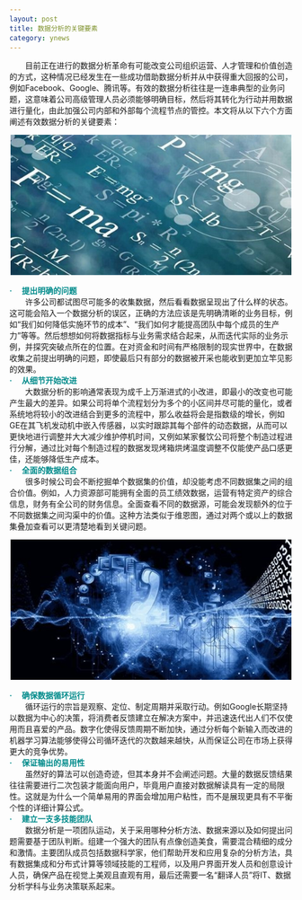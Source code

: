 ```yaml
---
layout: post
title: 数据分析的关键要素
category: ynews
---
```


&emsp;&emsp;目前正在进行的数据分析革命有可能改变公司组织运营、人才管理和价值创造的方式，这种情况已经发生在一些成功借助数据分析并从中获得重大回报的公司，例如Facebook、Google、腾讯等。有效的数据分析往往是一连串典型的业务问题，这意味着公司高级管理人员必须能够明确目标，然后将其转化为行动并用数据进行量化，由此加强公司内部和外部每个流程节点的管控。本文将从以下六个方面阐述有效数据分析的关键要素：    

<div align="center">
<img width="500" height="250" src="https://raw.githubusercontent.com/carrylaw/IMG/master/img/sucai46.jpg" /> 
</div> 
   
**<span style="color:#008B8B;">·&emsp;&nbsp;提出明确的问题</span>**        
&emsp;&emsp;许多公司都试图尽可能多的收集数据，然后看看数据呈现出了什么样的状态。这可能会陷入一个数据分析的误区，正确的方法应该是先明确清晰的业务目标，例如“我们如何降低实施环节的成本”、“我们如何才能提高团队中每个成员的生产力”等等。然后想想如何将数据指标与业务需求结合起来，从而迭代实际的业务示例，并探究突破点所在的位置。在对资金和时间有严格限制的现实世界中，在数据收集之前提出明确的问题，即使最后只有部分的数据被开采也能收到更加立竿见影的效果。          
**<span style="color:#008B8B;">·&emsp;&nbsp;从细节开始改进</span>**        
&emsp;&emsp;大数据分析的影响通常表现为成千上万渐进式的小改进，即最小的改变也可能产生最大的差异。如果公司将单个流程划分为多个的小区间并尽可能的量化，或者系统地将较小的改进结合到更多的流程中，那么收益将会是指数级的增长，例如GE在其飞机发动机中嵌入传感器，以实时跟踪其每个部件的动态数据，从而可以更快地进行调整并大大减少维护停机时间，又例如某家餐饮公司将整个制造过程进行分解，通过比对每个制造过程的数据发现烤箱烘烤温度调整不仅能使产品口感更佳，还能够降低生产成本。               
**<span style="color:#008B8B;">·&emsp;&nbsp;全面的数据组合</span>**        
&emsp;&emsp;很多时候公司会不断挖掘单个数据集的价值，却没能考虑不同数据集之间的组合价值。例如，人力资源部可能拥有全面的员工绩效数据，运营有特定资产的综合信息，财务有全公司的财务信息。全面查看不同的数据源，可能会发现额外的位于不同数据集之间沟渠中的价值。这种方法类似于维恩图，通过对两个或以上的数据集叠加查看可以更清楚地看到关键问题。             

<div align="center">
<img width="500" height="250" src="https://raw.githubusercontent.com/carrylaw/IMG/master/img/sucai47.jpg" /> 
</div> 
 
**<span style="color:#008B8B;">·&emsp;&nbsp;确保数据循环运行</span>**       
&emsp;&emsp;循环运行的宗旨是观察、定位、制定周期并采取行动。例如Google长期坚持以数据为中心的决策，将消费者反馈建立在解决方案中，并迅速迭代出人们不仅使用而且喜爱的产品。数字化使得反馈周期不断加快，通过分析每个新输入而改进的机器学习算法能够使得公司循环迭代的次数越来越快，从而保证公司在市场上获得更大的竞争优势。        
**<span style="color:#008B8B;">·&emsp;&nbsp;保证输出的易用性</span>**         
&emsp;&emsp;虽然好的算法可以创造奇迹，但其本身并不会阐述问题。大量的数据反馈结果往往需要进行二次包装才能面向用户，毕竟用户直接对数据解读具有一定的局限性。这就是为什么一个简单易用的界面会增加用户粘性，而不是展现更具有不平衡个性的详细计算公式。               
**<span style="color:#008B8B;">·&emsp;&nbsp;建立一支多技能团队</span>**         
&emsp;&emsp;数据分析是一项团队运动，关于采用哪种分析方法、数据来源以及如何提出问题需要基于团队判断。组建一个强大的团队有点像创造美食，需要混合精细的成分和激情。主要团队成员包括数据科学家，他们帮助开发和应用复杂的分析方法，具有数据集成和分布式计算等领域技能的工程师，以及用户界面开发人员和创意设计人员，确保产品在视觉上美观且直观有用，最后还需要一名“翻译人员”将IT、数据分析学科与业务决策联系起来。 